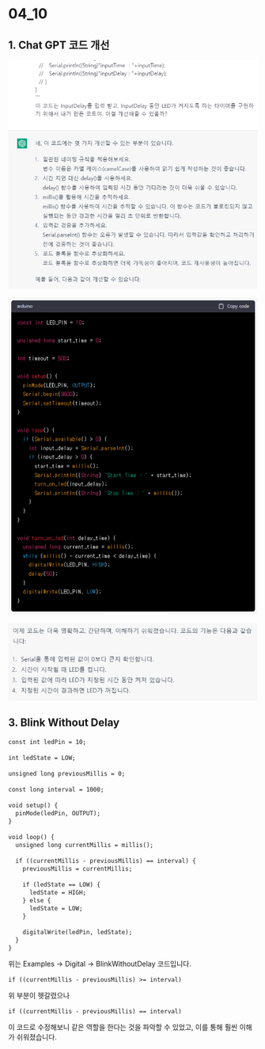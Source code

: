 # 04_10

## 1. Chat GPT 코드 개선

![Image1](/image/Chat1.PNG)

![Image2](/image/Chat2.PNG)

![Image3](/image/Chat3.PNG)

## 3. Blink Without Delay

```
const int ledPin = 10;

int ledState = LOW;

unsigned long previousMillis = 0;

const long interval = 1000;

void setup() {
  pinMode(ledPin, OUTPUT);
}

void loop() {
  unsigned long currentMillis = millis();

  if ((currentMillis - previousMillis) == interval) {
    previousMillis = currentMillis;

    if (ledState == LOW) {
      ledState = HIGH;
    } else {
      ledState = LOW;
    }

    digitalWrite(ledPin, ledState);
  }
}
```
위는 Examples -> Digital -> BlinkWithoutDelay 코드입니다.
```
if ((currentMillis - previousMillis) >= interval)
```
위 부분이 헷갈렸으나
```
if ((currentMillis - previousMillis) == interval)
```
이 코드로 수정해보니 같은 역할을 한다는 것을 파악할 수 있었고, 이를 통해 훨씬 이해가 쉬워졌습니다.
